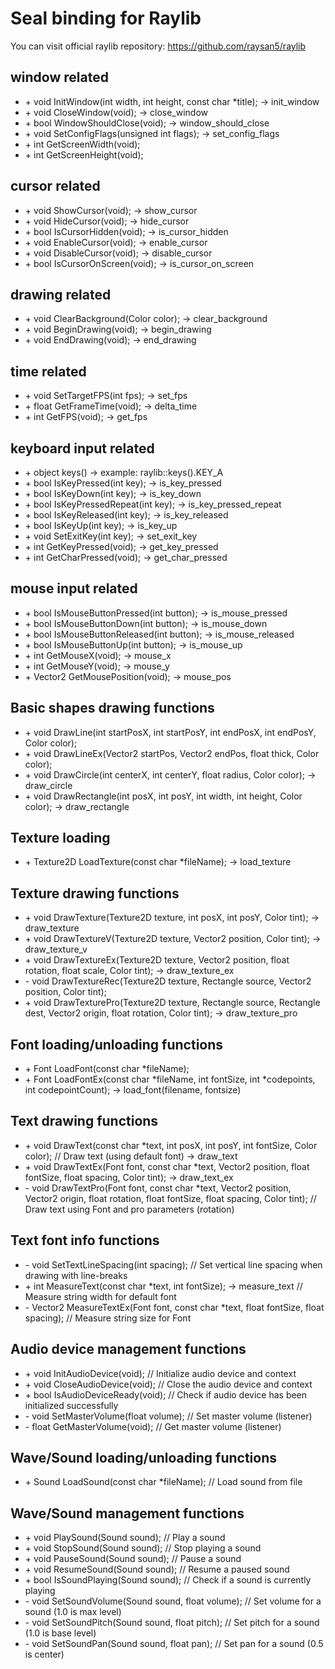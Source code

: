 # Seal binding for Raylib

You can visit official raylib repository: https://github.com/raysan5/raylib

## window related
- \+ void InitWindow(int width, int height, const char *title); -> init_window
- \+ void CloseWindow(void); -> close_window
- \+ bool WindowShouldClose(void); -> window_should_close
- \+ void SetConfigFlags(unsigned int flags); -> set_config_flags
- \+ int GetScreenWidth(void);
- \+ int GetScreenHeight(void);

## cursor related
- \+ void ShowCursor(void); -> show_cursor
- \+ void HideCursor(void); -> hide_cursor
- \+ bool IsCursorHidden(void); -> is_cursor_hidden
- \+ void EnableCursor(void); -> enable_cursor
- \+ void DisableCursor(void); -> disable_cursor
- \+ bool IsCursorOnScreen(void); -> is_cursor_on_screen

## drawing related
- \+ void ClearBackground(Color color); -> clear_background
- \+ void BeginDrawing(void); -> begin_drawing
- \+ void EndDrawing(void); -> end_drawing

## time related
- \+ void SetTargetFPS(int fps); -> set_fps
- \+ float GetFrameTime(void); -> delta_time
- \+ int GetFPS(void); -> get_fps

## keyboard input related
- \+ object keys() -> example: raylib::keys().KEY_A
- \+ bool IsKeyPressed(int key); -> is_key_pressed
- \+ bool IsKeyDown(int key); -> is_key_down
- \+ bool IsKeyPressedRepeat(int key); -> is_key_pressed_repeat
- \+ bool IsKeyReleased(int key); -> is_key_released
- \+ bool IsKeyUp(int key); -> is_key_up
- \+ void SetExitKey(int key); -> set_exit_key
- \+ int GetKeyPressed(void); -> get_key_pressed
- \+ int GetCharPressed(void); -> get_char_pressed

## mouse input related
- \+ bool IsMouseButtonPressed(int button); -> is_mouse_pressed
- \+ bool IsMouseButtonDown(int button); -> is_mouse_down
- \+ bool IsMouseButtonReleased(int button); -> is_mouse_released
- \+ bool IsMouseButtonUp(int button); -> is_mouse_up
- \+ int GetMouseX(void); -> mouse_x
- \+ int GetMouseY(void); -> mouse_y
- \+ Vector2 GetMousePosition(void); -> mouse_pos

## Basic shapes drawing functions
- \+ void DrawLine(int startPosX, int startPosY, int endPosX, int endPosY, Color color);
- \+ void DrawLineEx(Vector2 startPos, Vector2 endPos, float thick, Color color);
- \+ void DrawCircle(int centerX, int centerY, float radius, Color color); -> draw_circle
- \+ void DrawRectangle(int posX, int posY, int width, int height, Color color); -> draw_rectangle

## Texture loading
- \+ Texture2D LoadTexture(const char *fileName); -> load_texture

## Texture drawing functions
- \+ void DrawTexture(Texture2D texture, int posX, int posY, Color tint); -> draw_texture
- \+ void DrawTextureV(Texture2D texture, Vector2 position, Color tint); -> draw_texture_v
- \+ void DrawTextureEx(Texture2D texture, Vector2 position, float rotation, float scale, Color tint); -> draw_texture_ex
- \- void DrawTextureRec(Texture2D texture, Rectangle source, Vector2 position, Color tint);
- \+ void DrawTexturePro(Texture2D texture, Rectangle source, Rectangle dest, Vector2 origin, float rotation, Color tint); -> draw_texture_pro

## Font loading/unloading functions
- \+ Font LoadFont(const char *fileName);
- \+ Font LoadFontEx(const char *fileName, int fontSize, int *codepoints, int codepointCount); -> load_font(filename, fontsize)

## Text drawing functions
- \+ void DrawText(const char *text, int posX, int posY, int fontSize, Color color);       // Draw text (using default font) -> draw_text
- \+ void DrawTextEx(Font font, const char *text, Vector2 position, float fontSize, float spacing, Color tint); -> draw_text_ex
- \- void DrawTextPro(Font font, const char *text, Vector2 position, Vector2 origin, float rotation, float fontSize, float spacing, Color tint); // Draw text using Font and pro parameters (rotation)

## Text font info functions
- \- void SetTextLineSpacing(int spacing);                                                 // Set vertical line spacing when drawing with line-breaks
- \+ int MeasureText(const char *text, int fontSize); -> measure_text // Measure string width for default font
- \- Vector2 MeasureTextEx(Font font, const char *text, float fontSize, float spacing);    // Measure string size for Font

## Audio device management functions
- \+ void InitAudioDevice(void);                                     // Initialize audio device and context
- \+ void CloseAudioDevice(void);                                    // Close the audio device and context
- \+ bool IsAudioDeviceReady(void);                                  // Check if audio device has been initialized successfully
- \- void SetMasterVolume(float volume);                             // Set master volume (listener)
- \- float GetMasterVolume(void);                                    // Get master volume (listener)

## Wave/Sound loading/unloading functions
- \+ Sound LoadSound(const char *fileName);                          // Load sound from file

## Wave/Sound management functions
- \+ void PlaySound(Sound sound);                                    // Play a sound
- \+ void StopSound(Sound sound);                                    // Stop playing a sound
- \+ void PauseSound(Sound sound);                                   // Pause a sound
- \+ void ResumeSound(Sound sound);                                  // Resume a paused sound
- \+ bool IsSoundPlaying(Sound sound);                               // Check if a sound is currently playing
- \- void SetSoundVolume(Sound sound, float volume);                 // Set volume for a sound (1.0 is max level)
- \- void SetSoundPitch(Sound sound, float pitch);                   // Set pitch for a sound (1.0 is base level)
- \- void SetSoundPan(Sound sound, float pan);                       // Set pan for a sound (0.5 is center)
